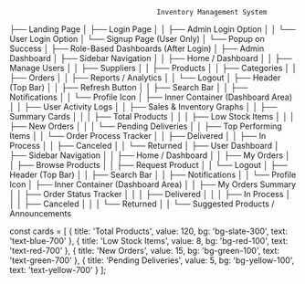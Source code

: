                                         Inventory Management System
├── Landing Page
│   ├── Login Page
│   │   ├── Admin Login Option
│   │   └── User Login Option
│   └── Signup Page (User Only)
│       └── Popup on Success
│
├── Role-Based Dashboards (After Login)
│
├── Admin Dashboard
│   ├── Sidebar Navigation
│   │   ├── Home / Dashboard
│   │   ├── Manage Users
│   │   ├── Suppliers
│   │   ├── Products
│   │   ├── Categories
│   │   ├── Orders
│   │   ├── Reports / Analytics
│   │   └── Logout
│   ├── Header (Top Bar)
│   │   ├── Refresh Button
│   │   ├── Search Bar
│   │   ├── Notifications
│   │   └── Profile Icon
│   ├── Inner Container (Dashboard Area)
│   │   ├── User Activity Logs
│   │   ├── Sales & Inventory Graphs
│   │   ├── Summary Cards
│   │   │   ├── Total Products
│   │   │   ├── Low Stock Items
│   │   │   ├── New Orders
│   │   │   └── Pending Deliveries
│   │   ├── Top Performing Items
│   │   └── Order Process Tracker
│   │       ├── Delivered
│   │       ├── In Process
│   │       ├── Canceled
│   │       └── Returned
│
├── User Dashboard
│   ├── Sidebar Navigation
│   │   ├── Home / Dashboard
│   │   ├── My Orders
│   │   ├── Browse Products
│   │   ├── Request Product
│   │   └── Logout
│   ├── Header (Top Bar)
│   │   ├── Search Bar
│   │   ├── Notifications
│   │   └── Profile Icon
│   ├── Inner Container (Dashboard Area)
│   │   ├── My Orders Summary
│   │   ├── Order Status Tracker
│   │   │   ├── Delivered
│   │   │   ├── In Process
│   │   │   ├── Canceled
│   │   │   └── Returned
│   │   └── Suggested Products / Announcements






const cards = [
    { title: 'Total Products', value: 120, bg: 'bg-slate-300', text: 'text-blue-700' },
    { title: 'Low Stock Items', value: 8, bg: 'bg-red-100', text: 'text-red-700' },
    { title: 'New Orders', value: 15, bg: 'bg-green-100', text: 'text-green-700' },
    { title: 'Pending Deliveries', value: 5, bg: 'bg-yellow-100', text: 'text-yellow-700' }
  ];